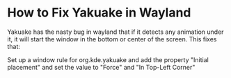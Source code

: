 # How to Fix Yakuake in Wayland 

Yakuake has the nasty bug in wayland that if it detects any animation under it, it will start the window in the bottom or center of the screen. This fixes that:

Set up a window rule for org.kde.yakuake and add the property "Initial placement" and set the value to "Force" and "In Top-Left Corner"
